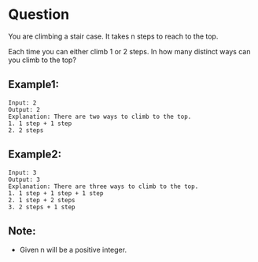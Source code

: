 # Question
You are climbing a stair case. It takes n steps to reach to the top.

Each time you can either climb 1 or 2 steps. In how many distinct ways can you climb to the top?

## Example1:
```
Input: 2
Output: 2
Explanation: There are two ways to climb to the top.
1. 1 step + 1 step
2. 2 steps
```
## Example2:
```
Input: 3
Output: 3
Explanation: There are three ways to climb to the top.
1. 1 step + 1 step + 1 step
2. 1 step + 2 steps
3. 2 steps + 1 step
```
## Note:  
- Given n will be a positive integer.
